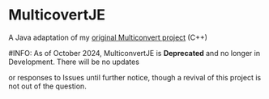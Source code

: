 # MulticovertJE
A Java adaptation of my [original Multiconvert project](https://github.com/TheSkyler-Dev/Multiconvert) (C++)

#INFO: 
As of October 2024, MulticonvertJE is **Deprecated** and no longer in Development. There will be no updates

or responses to Issues until further notice, though a revival of this project is not out of the question.
